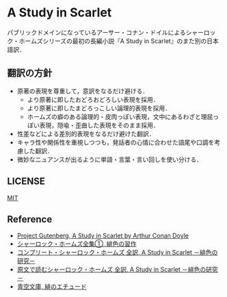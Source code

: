 # A Study in Scarlet
パブリックドメインになっているアーサー・コナン・ドイルによるシャーロック・ホームズシリーズの最初の長編小説『A Study in Scarlet』のまた別の日本語訳．


## 翻訳の方針
- 原著の表現を尊重して，意訳をなるだけ避ける．
  - より原著に即したおどろおどろしい表現を採用．
  - より原著に即したまどろっこしい論理的表現を採用．
  - ホームズの癖のある論理的・皮肉っぽい表現，文中にあるわざと理屈っぽい表現，隠喩・歪曲した表現をそのまま採用．
- 性差などによる差別的表現をなるだけ避けた翻訳．
- キャラ性や関係性を重視しつつも，発話者の心情に合わせた語尾や口調を考慮した翻訳．
- 微妙なニュアンスが出るように単語・言葉・言い回しを使い分ける．


## LICENSE
[MIT](./LICENSE)


## Reference
- [Project Gutenberg, A Study in Scarlet by Arthur Conan Doyle](https://gutenberg.org/ebooks/244)
- [シャーロック・ホームズ全集①, 緋色の習作](https://www.kawade.co.jp/np/isbn/9784309466118/)
- [コンプリート・シャーロック・ホームズ 全訳, A Study in Scarlet －緋色の研究－](https://221b.jp/1-stud.html)
- [原文で読むシャーロック・ホームズ 全訳, A Study in Scarlet －緋色の研究－](https://freeenglish.jp/holmes/1-stud.html)
- [青空文庫, 緋のエチュード](https://www.aozora.gr.jp/cards/000009/card55881.html)
